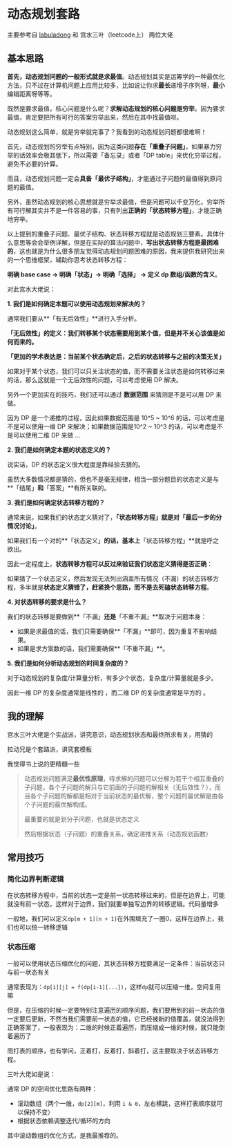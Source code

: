 # 动态规划套路

主要参考自 [labuladong](https://labuladong.gitee.io/algo/3/22/55/) 和 宫水三叶（leetcode上） 两位大佬

## 基本思路

**首先，动态规划问题的一般形式就是求最值**。动态规划其实是运筹学的一种最优化方法，只不过在计算机问题上应用比较多，比如说让你求**最长**递增子序列呀，**最小**编辑距离呀等等。

既然是要求最值，核心问题是什么呢？**求解动态规划的核心问题是穷举**。因为要求最值，肯定要把所有可行的答案穷举出来，然后在其中找最值呗。

动态规划这么简单，就是穷举就完事了？我看到的动态规划问题都很难啊！

首先，动态规划的穷举有点特别，因为这类问题**存在「重叠子问题」**，如果暴力穷举的话效率会极其低下，所以需要「备忘录」或者「DP table」来优化穷举过程，避免不必要的计算。

而且，动态规划问题一定会**具备「最优子结构」**，才能通过子问题的最值得到原问题的最值。

另外，虽然动态规划的核心思想就是穷举求最值，但是问题可以千变万化，穷举所有可行解其实并不是一件容易的事，只有列出**正确的「状态转移方程」**，才能正确地穷举。

以上提到的重叠子问题、最优子结构、状态转移方程就是动态规划三要素。具体什么意思等会会举例详解，但是在实际的算法问题中，**写出状态转移方程是最困难的**，这也就是为什么很多朋友觉得动态规划问题困难的原因，我来提供我研究出来的一个思维框架，辅助你思考状态转移方程：

**明确 base case -> 明确「状态」-> 明确「选择」 -> 定义 dp 数组/函数的含义**。

对此宫水大佬说：

**1. 我们是如何确定本题可以使用动态规划来解决的？**

通常我们要从**「有无后效性」**进行入手分析。

**「无后效性」的定义：我们转移某个状态需要用到某个值，但是并不关心该值是如何而来的。**

**「更加的学术表达是：当前某个状态确定后，之后的状态转移与之前的决策无关」**

如果对于某个状态，我们可以只关注状态的值，而不需要关注状态是如何转移过来的话，那么这就是一个无后效性的问题，可以考虑使用 DP 解决。

另外一个更加实在的技巧，我们还可以通过 **数据范围** 来猜测是不是可以用 DP 来做。

因为 DP 是一个递推的过程，因此如果数据范围是 10^5 ~ 10^6 的话，可以考虑是不是可以使用一维 DP 来解决；如果数据范围是10^2 ~ 10^3 的话，可以考虑是不是可以使用二维 DP 来做 ...

**2. 我们是如何确定本题的状态定义的？**

说实话，DP 的状态定义很大程度是靠经验去猜的。

虽然大多数情况都是猜的，但也不是毫无规律，相当一部分题目的状态定义是与**「结尾」**和**「答案」**有所关联的。

**3. 我们是如何确定状态转移方程的？**

通常来说，如果我们的状态定义猜对了，**「状态转移方程」**就是对**「最后一步的分情况讨论」**。

如果我们有一个对的**「状态定义」**的话，基本上**「状态转移方程」**就是呼之欲出。

因此一定程度上，**状态转移方程可以反过来验证我们状态定义猜得是否正确**：

如果猜了一个状态定义，然后发现无法列出涵盖所有情况（不漏）的状态转移方程，多半就是**状态定义猜错了，赶紧换个思路，而不是去死磕状态转移方程**。

**4. 对状态转移的要求是什么？**

我们的状态转移是要做到**「不漏」**还是**「不重不漏」**取决于问题本身：

- 如果是求最值的话，我们只需要确保**「不漏」**即可，因为重复不影响结果。
- 如果是求方案数的话，我们需要确保**「不重不漏」**。

**5. 我们是如何分析动态规划的时间复杂度的？**

对于动态规划的复杂度/计算量分析，有多少个状态，复杂度/计算量就是多少。

因此一维 DP 的复杂度通常是线性的 ，而二维 DP 的复杂度通常是平方的 。

## 我的理解

宫水三叶大佬是个实战派，讲究意识，动态规划状态和最终所求有关，用猜的

拉动兄是个套路派，讲究套模板

我觉得书上说的更精髓一些

> 动态规划问题满足**最优性原理**，待求解的问题可以分解为若干个相互重叠的子问题，各个子问题的解只与它前面的子问题的解相关（无后效性？），而且各个子问题的解都是相对于当前状态的最优解，整个问题的最优解是由各个子问题的最优解构成。
>
> 最重要的就是划分子问题，也就是状态定义
>
> 然后根据状态（子问题）的重叠关系，确定递推关系（动态规划函数）

## 常用技巧

### 简化边界判断逻辑

在状态转移方程中，当前的状态一定是前一状态转移过来的，但是在边界上，可能就没有前一状态，这样对于边界，我们就要单独写边界的转移逻辑。代码量增多

一般地，我们可以定义`dp[m + 1][n + 1]`在外围填充了一圈0，这样在边界上，我们也可以统一转移逻辑

### 状态压缩

一般可以使用状态压缩优化的问题，其状态转移方程要满足一定条件：当前状态只与前一状态有关

通常表现为：`dp[i][j] = f(dp[i-1][...])`，这样`dp`就可以压缩一维，空间复用嘛

但是，在压缩的时候一定要特别注意遍历的顺序问题，我们要用到的前一状态的值一定要后更新，不然当我们需要前一状态的值，它已经被新的值覆盖，就没法得到正确答案了，一般表现为：二维的时候正着遍历，而压缩成一维的时候，就只能倒着遍历了

而打表的顺序，也有学问，正着打，反着打，斜着打，这主要取决于状态转移方程。

三叶大佬如是说：

通常 DP 的空间优化思路有两种：

- 滚动数组（两个一维，`dp[2][m]`，利用 `i & 0`，左右横跳，这样打表顺序就可以保持不变）
- 根据状态依赖调整迭代/循环的方向

其中滚动数组的优化方式，是我最推荐的。

